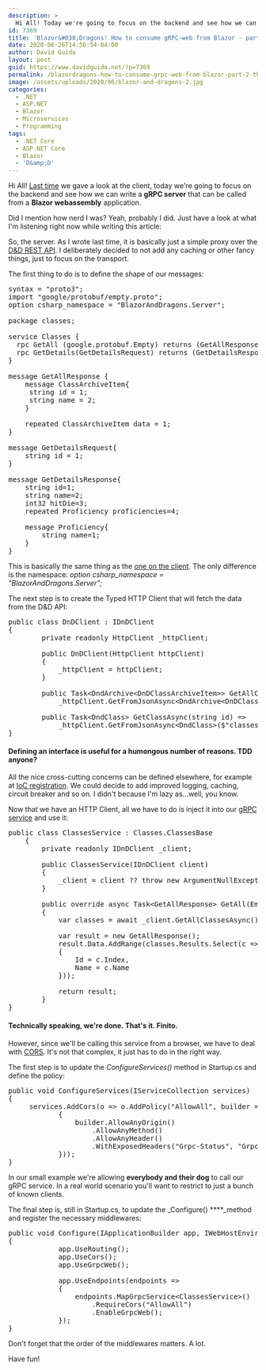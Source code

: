 ```yaml
---
description: >
  Hi All! Today we're going to focus on the backend and see how we can write a gRPC server that can be called from a Blazor webassembly application.
id: 7369
title: 'Blazor&#038;Dragons! How to consume gRPC-web from Blazor - part 2: the server'
date: 2020-06-26T14:56:54-04:00
author: David Guida
layout: post
guid: https://www.davidguida.net/?p=7369
permalink: /blazordragons-how-to-consume-grpc-web-from-blazor-part-2-the-server/
image: /assets/uploads/2020/06/blazor-and-dragons-2.jpg
categories:
  - .NET
  - ASP.NET
  - Blazor
  - Microservices
  - Programming
tags:
  - .NET Core
  - ASP.NET Core
  - Blazor
  - 'D&amp;D'
---
```

Hi All! <a aria-label="undefined (opens in a new tab)" href="https://www.davidguida.net/how-to-consume-dd-rest-api-over-grpc-web-blazor-part-1-the-client/" target="_blank" rel="noreferrer noopener">Last time</a> we gave a look at the client, today we're going to focus on the backend and see how we can write a **gRPC server** that can be called from a **Blazor webassembly** application.

Did I mention how nerd I was? Yeah, probably I did. Just have a look at what I'm listening right now while writing this article:<figure class="wp-block-embed-youtube aligncenter wp-block-embed is-type-video is-provider-youtube wp-embed-aspect-16-9 wp-has-aspect-ratio">

<div class="wp-block-embed__wrapper">
  <span class="embed-youtube" style="text-align:center; display: block;"></span>
</div></figure> 

So, the server. As I wrote last time, it is basically just a simple proxy over the <a aria-label="undefined (opens in a new tab)" href="https://www.dnd5eapi.co/" target="_blank" rel="noreferrer noopener">D&D REST API</a>. I deliberately decided to not add any caching or other fancy things, just to focus on the transport.

The first thing to do is to define the shape of our messages:

<pre class="EnlighterJSRAW" data-enlighter-language="generic" data-enlighter-theme="" data-enlighter-highlight="" data-enlighter-linenumbers="" data-enlighter-lineoffset="" data-enlighter-title="" data-enlighter-group="">syntax = "proto3";
import "google/protobuf/empty.proto";
option csharp_namespace = "BlazorAndDragons.Server";

package classes;

service Classes {
  rpc GetAll (google.protobuf.Empty) returns (GetAllResponse);
  rpc GetDetails(GetDetailsRequest) returns (GetDetailsResponse);
}

message GetAllResponse {
    message ClassArchiveItem{
     string id = 1;
     string name = 2;
	} 

    repeated ClassArchiveItem data = 1;
}

message GetDetailsRequest{
    string id = 1;
}

message GetDetailsResponse{
    string id=1;
    string name=2;
    int32 hitDie=3;
    repeated Proficiency proficiencies=4;

    message Proficiency{
	    string name=1;
	}
}</pre>

This is basically the same thing as the <a aria-label="undefined (opens in a new tab)" href="https://github.com/mizrael/BlazorAndDragons/blob/master/BlazorAndDragons.Client/Protos/classes.proto" target="_blank" rel="noreferrer noopener">one on the client</a>. The only difference is the namespace: _option csharp_namespace = "BlazorAndDragons.Server";_

The next step is to create the Typed HTTP Client that will fetch the data from the D&D API:

<pre class="EnlighterJSRAW" data-enlighter-language="csharp" data-enlighter-theme="" data-enlighter-highlight="" data-enlighter-linenumbers="" data-enlighter-lineoffset="" data-enlighter-title="" data-enlighter-group="">public class DnDClient : IDnDClient
{
        private readonly HttpClient _httpClient;

        public DnDClient(HttpClient httpClient)
        {
            _httpClient = httpClient;
        }

        public Task&lt;DndArchive&lt;DnDClassArchiveItem>> GetAllClassesAsync() =>
            _httpClient.GetFromJsonAsync&lt;DndArchive&lt;DnDClassArchiveItem>>("classes");

        public Task&lt;DndClass> GetClassAsync(string id) =>
            _httpClient.GetFromJsonAsync&lt;DndClass>($"classes/{id}");
}</pre>

#### Defining an interface is useful for a humongous number of reasons. TDD anyone?

All the nice cross-cutting concerns can be defined elsewhere, for example at <a href="https://github.com/mizrael/BlazorAndDragons/blob/master/BlazorAndDragons.Server/Startup.cs#L27" target="_blank" aria-label="undefined (opens in a new tab)" rel="noreferrer noopener">IoC registration</a>. We could decide to add improved logging, caching, circuit breaker and so on. I didn't because I'm lazy as&#8230;well, you know. 

Now that we have an HTTP Client, all we have to do is inject it into our <a href="https://github.com/mizrael/BlazorAndDragons/blob/master/BlazorAndDragons.Server/Services/ClassesService.cs" target="_blank" aria-label="undefined (opens in a new tab)" rel="noreferrer noopener">gRPC service</a> and use it:

<pre class="EnlighterJSRAW" data-enlighter-language="csharp" data-enlighter-theme="" data-enlighter-highlight="" data-enlighter-linenumbers="" data-enlighter-lineoffset="" data-enlighter-title="" data-enlighter-group="">public class ClassesService : Classes.ClassesBase
    {
        private readonly IDnDClient _client;

        public ClassesService(IDnDClient client)
        {
            _client = client ?? throw new ArgumentNullException(nameof(client));
        }

        public override async Task&lt;GetAllResponse> GetAll(Empty request, ServerCallContext context)
        {
            var classes = await _client.GetAllClassesAsync();
            
            var result = new GetAllResponse();
            result.Data.AddRange(classes.Results.Select(c => new GetAllResponse.Types.ClassArchiveItem()
            {
                Id = c.Index,
                Name = c.Name
            }));

            return result;
        }
}</pre>

#### Technically speaking, we're done. That's it. Finito.

However, since we'll be calling this service from a browser, we have to deal with <a aria-label="undefined (opens in a new tab)" href="https://developer.mozilla.org/en-US/docs/Web/HTTP/CORS" target="_blank" rel="noreferrer noopener">CORS</a>. It's not that complex, it just has to do in the right way.

The first step is to update the _ConfigureServices()_ method in Startup.cs and define the policy:

<pre class="EnlighterJSRAW" data-enlighter-language="generic" data-enlighter-theme="" data-enlighter-highlight="" data-enlighter-linenumbers="" data-enlighter-lineoffset="" data-enlighter-title="" data-enlighter-group="">public void ConfigureServices(IServiceCollection services)
{
     services.AddCors(o => o.AddPolicy("AllowAll", builder =>
            {
                builder.AllowAnyOrigin()
                    .AllowAnyMethod()
                    .AllowAnyHeader()
                    .WithExposedHeaders("Grpc-Status", "Grpc-Message", "Grpc-Encoding", "Grpc-Accept-Encoding");
            }));
}</pre>

In our small example we're allowing **everybody and their dog** to call our gRPC service. In a real world scenario you'll want to restrict to just a bunch of known clients.

The final step is, still in Startup.cs, to update the _Configure() ****_method and register the necessary middlewares:

<pre class="EnlighterJSRAW" data-enlighter-language="csharp" data-enlighter-theme="" data-enlighter-highlight="" data-enlighter-linenumbers="" data-enlighter-lineoffset="" data-enlighter-title="" data-enlighter-group="">public void Configure(IApplicationBuilder app, IWebHostEnvironment env)
{
            app.UseRouting();
            app.UseCors();
            app.UseGrpcWeb();

            app.UseEndpoints(endpoints =>
            {
                endpoints.MapGrpcService&lt;ClassesService>()
                    .RequireCors("AllowAll")
                    .EnableGrpcWeb();
            });
}</pre>

Don't forget that the order of the middlewares matters. A lot.

Have fun!

<div class="post-details-footer-widgets">
</div>